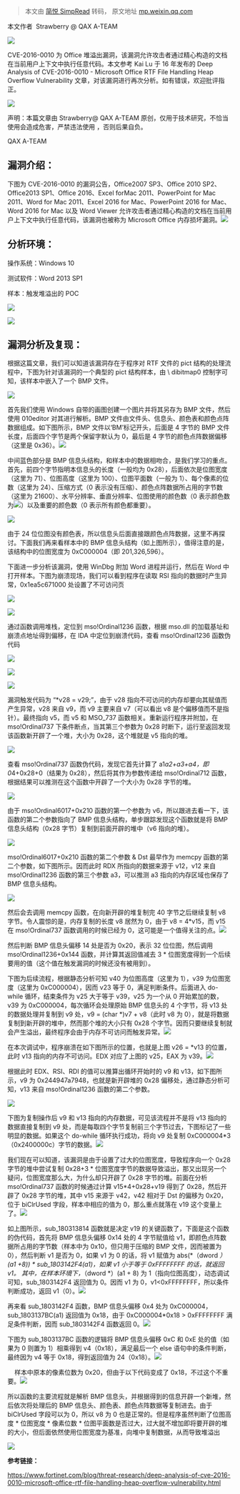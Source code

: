 > 本文由 [简悦 SimpRead](http://ksria.com/simpread/) 转码， 原文地址 [mp.weixin.qq.com](https://mp.weixin.qq.com/s/Wg7G0vZXlx16ntoL84q65w)

本文作者  Strawberry @ QAX A-TEAM

![](https://mmbiz.qpic.cn/mmbiz_gif/EkibxOB3fs4icwQQAZE6MBepadE7zAutkviaEmicgZWqGCPAvRDxD3EhVvrLJQckeqTGqC7Hmc08MTUxXeaMq5pVXw/640?wx_fmt=gif)

CVE-2016-0010 为 Office 堆溢出漏洞，该漏洞允许攻击者通过精心构造的文档在当前用户上下文中执行任意代码。本文参考 Kai Lu 于 16 年发布的 Deep Analysis of CVE-2016-0010 - Microsoft Office RTF File Handling Heap Overflow Vulnerability 文章，对该漏洞进行再次分析。如有错误，欢迎批评指正。

![](https://mmbiz.qpic.cn/mmbiz_gif/EkibxOB3fs4icwQQAZE6MBepadE7zAutkviaEmicgZWqGCPAvRDxD3EhVvrLJQckeqTGqC7Hmc08MTUxXeaMq5pVXw/640?wx_fmt=gif)

声明：本篇文章由 Strawberry@ QAX A-TEAM 原创，仅用于技术研究，不恰当使用会造成危害，严禁违法使用 ，否则后果自负。

QAX A-TEAM

**漏洞介绍：**
---------

下图为 CVE-2016-0010 的漏洞公告，Office2007 SP3、Office 2010 SP2、Office2013 SP1、Office 2016、Excel forMac 2011、PowerPoint for Mac 2011、Word for Mac 2011、Excel 2016 for Mac、PowerPoint 2016 for Mac、Word 2016 for Mac 以及 Word Viewer 允许攻击者通过精心构造的文档在当前用户上下文中执行任意代码，该漏洞也被称为 Microsoft Office 内存损坏漏洞。![](https://mmbiz.qpic.cn/mmbiz_png/EkibxOB3fs4icQruEt2fjdB9tV4KMBGrlyOYAPuR3iaa9DjL5wgOMvMSRHSsFxXict0ibKoPia8nicNpvee2TmfGyArMQ/640?wx_fmt=png)

**分析环境：**
---------

操作系统：Windows 10

测试软件：Word 2013 SP1

样本：触发堆溢出的 POC

![](https://mmbiz.qpic.cn/mmbiz_png/EkibxOB3fs4icQruEt2fjdB9tV4KMBGrlywib25CHQo1wNUyLUx1Hmyhh0gy35nMzB1UjScOVFjrSmeXvfWkOcibhg/640?wx_fmt=png)

![](https://mmbiz.qpic.cn/mmbiz_png/EkibxOB3fs4icQruEt2fjdB9tV4KMBGrlyjAiaibvm7mOcB1oV6s9Z1GrZUbyRg2UXmhbbrfUvrzFmaF59iaAKJKW6w/640?wx_fmt=png)

**漏洞分析及复现：**
------------

根据这篇文章，我们可以知道该漏洞存在于程序对 RTF 文件的 pict 结构的处理流程中，下图为针对该漏洞的一个典型的 pict 结构样本，由 \ dibitmap0 控制字可知，该样本中嵌入了一个 BMP 文件。

![](https://mmbiz.qpic.cn/mmbiz_png/EkibxOB3fs4icQruEt2fjdB9tV4KMBGrlyrK4OgD5icL8mbibcPweAsBcvLeSphgj9Yrd0nao1uRjBFeA5FribmG5pg/640?wx_fmt=png)

首先我们使用 Windows 自带的画图创建一个图片并将其另存为 BMP 文件，然后使用 010editor 对其进行解析。BMP 文件由文件头、信息头、颜色表和颜色点阵数据组成。如下图所示，BMP 文件以‘BM’标记开头，后面是 4 字节的 BMP 文件长度，后面四个字节是两个保留字默认为 0，最后是 4 字节的颜色点阵数据偏移（这里是 0x36）。![](https://mmbiz.qpic.cn/mmbiz_png/EkibxOB3fs4icQruEt2fjdB9tV4KMBGrlyMWnty61S90Lu72TPWnylHAY6pavzfaJvUQnpEeGCuTt9yV5ZaPEprA/640?wx_fmt=png)

中间蓝色部分是 BMP 信息头结构，和样本中的数据相吻合，是我们学习的重点。首先，前四个字节指明本信息头的长度（一般均为 0x28），后面依次是位图宽度（这里为 71）、位图高度（这里为 100）、位图平面数（一般为 1）、每个像素的位数（这里为 24）、压缩方式（0 表示没有压缩）、颜色点阵数据所占用的字节数（这里为 21600）、水平分辨率、垂直分辨率、位图使用的颜色数（0 表示颜色数为![](https://mmbiz.qpic.cn/mmbiz_png/EkibxOB3fs4icQruEt2fjdB9tV4KMBGrlysRwFHFmH0kqMTxGxUft7dWImycRicM9cLyV439KtY3UEhypAhqGwnicg/640?wx_fmt=png)）以及重要的颜色数（0 表示所有颜色都重要）。

![](https://mmbiz.qpic.cn/mmbiz_png/EkibxOB3fs4icQruEt2fjdB9tV4KMBGrlyCS299YoxP10DcEPzlicGQfHkkXp13ph8lcmNO5MDIz9gvxrib1N1b9gg/640?wx_fmt=png)

由于 24 位位图没有颜色表，所以信息头后面直接跟颜色点阵数据，这里不再探讨。下面我们再来看样本中的 BMP 信息头结构（如上图所示），值得注意的是，该结构中的位图宽度为 0xC000004（即 201,326,596）。

下面进一步分析该漏洞，使用 WinDbg 附加 Word 进程并运行，然后在 Word 中打开样本。下图为崩溃现场，我们可以看到程序在读取 RSI 指向的数据时产生异常，0x1ea5c671000 处设置了不可访问页

![](https://mmbiz.qpic.cn/mmbiz_png/EkibxOB3fs4icQruEt2fjdB9tV4KMBGrlytOTQvwvwVfLUfRibxku5qFrlw9owsiaDtCciaAdVJ43tWWl0rjeXIRoaQ/640?wx_fmt=png)

![](https://mmbiz.qpic.cn/mmbiz_png/EkibxOB3fs4icQruEt2fjdB9tV4KMBGrlyX3uSczN5u0Y6T8b8N1J8oOxqr3Tm8QKUPCFIkBJy8gnibQbWbMycZhQ/640?wx_fmt=png)

通过函数调用堆栈，定位到 mso!Ordinal1236 函数，根据 mso.dll 的加载基址和崩溃点地址得到偏移，在 IDA 中定位到崩溃代码，查看 mso!Ordinal1236 函数伪代码

![](https://mmbiz.qpic.cn/mmbiz_png/EkibxOB3fs4icQruEt2fjdB9tV4KMBGrlyMiaawUKWazoE1fbqpib3ZTmGyVP7fPUOz18tzLpMekSVZ9M9ia0KyiaKqw/640?wx_fmt=png)

![](https://mmbiz.qpic.cn/mmbiz_png/EkibxOB3fs4icQruEt2fjdB9tV4KMBGrlyGQ9XetibaG5RmbqH3BWhAmoku10vqOajCvCyZlgxOHxEicYj39xfdxHA/640?wx_fmt=png)

![](https://mmbiz.qpic.cn/mmbiz_png/EkibxOB3fs4icQruEt2fjdB9tV4KMBGrly0AD3nia5ORzv51ibad8tA58h6rTSa58FDfPkNe5geuKwQdeCibr6PgoMg/640?wx_fmt=png)

漏洞触发代码为 “*v28 = v29;”，由于 v28 指向不可访问的内存却要向其赋值而产生异常，v28 来自 v9，而 v9 主要来自 v7（可以看出 v8 是个偏移值而不是指针）。最终指向 v5，而 v5 和 MSO_737 函数相关。重新运行程序并附加，在 mso!Ordinal737 下条件断点，当其第三个参数为 0x28 时断下，运行至返回发现该函数新开辟了一个堆，大小为 0x28，这个堆就是 v5 指向的堆。

![](https://mmbiz.qpic.cn/mmbiz_png/EkibxOB3fs4icQruEt2fjdB9tV4KMBGrlyezSEuWc3KRzfiafH6YltlCYSLslSfxerP4hLzYCppibU2PJh1YP523jw/640?wx_fmt=png)

查看 mso!Ordinal737 函数伪代码，发现它首先计算了 a1*a2+a3+a4，即 0*4+0x28+0（结果为 0x28），然后将其作为参数传递给 mso!Ordinal712 函数，根据结果可以推测在这个函数中开辟了一个大小为 0x28 字节的堆。

![](https://mmbiz.qpic.cn/mmbiz_png/EkibxOB3fs4icQruEt2fjdB9tV4KMBGrlycKvDfNIicia3WeTN31bygpicKo1AAG87KJsxFU31DaosSmSLOkS791ufA/640?wx_fmt=png)

由于 mso!Ordinal6017+0x210 函数的第一个参数为 v6，所以跟进去看一下，该函数的第二个参数指向了 BMP 信息头结构，单步跟踪发现这个函数就是将 BMP 信息头结构（0x28 字节）复制到前面开辟的堆中（v6 指向的堆）。

![](https://mmbiz.qpic.cn/mmbiz_png/EkibxOB3fs4icQruEt2fjdB9tV4KMBGrlyCSlpgy5IrQNlVnvWFiaEB3LkjAqZ9KQ3RN1GfkRkmtUiahufdrHOPviaQ/640?wx_fmt=png)  

mso!Ordinal6017+0x210 函数的第二个参数 & Dst 最早作为 memcpy 函数的第二个参数，如下图所示。因而此时 RDX 所指向的数据来源于 v12，v12 来自 mso!Ordinal1236 函数的第三个参数 a3，可以推测 a3 指向的内存区域也保存了 BMP 信息头结构。

![](https://mmbiz.qpic.cn/mmbiz_png/EkibxOB3fs4icQruEt2fjdB9tV4KMBGrlyWShQK5CJeiaQYvSSic6BAaJfSy9oXgYeNEq4Z9QhI5OWmgykicwDjYd6w/640?wx_fmt=png)

然后会去调用 memcpy 函数，在向新开辟的堆复制完 40 字节之后继续复制 v8 字节。令人震惊的是，内存复制的长度 v8 居然为 0，由于 v8 = 4*v15，而 v15 在 mso!Ordinal737 函数调用的时候已经为 0，这可能是一个值得关注的点。![](https://mmbiz.qpic.cn/mmbiz_png/EkibxOB3fs4icQruEt2fjdB9tV4KMBGrlyTu4Tq7NysUBaH0lSy3ZGpgbweuINCc5X5gelwtljeoNia8ib0SXvqRibw/640?wx_fmt=png)

然后判断 BMP 信息头偏移 14 处是否为 0x20，表示 32 位位图，然后调用 mso!Ordinal1236+0x144 函数，并计算其返回值减去 3 * 位图宽度得到一个后续要用的值（这个值在触发漏洞的时候还没有被用到）。  

下图为后续流程，根据静态分析可知 v40 为位图高度（这里为 1），v39 为位图宽度（这里为 0xC000004），因而 v23 等于 0，满足判断条件。后面进入 do-while 循环，结束条件为 v25 大于等于 v39，v25 为一个从 0 开始累加的数，v39 为 0xC000004，每次循环会处理原始 BMP 信息头的 4 个字节，将 v13 处的数据处理并复制到 v9 处，v9 = (char *)v7 + v8（此时 v8 为 0），就是将数据复制到新开辟的堆中，然而那个堆的大小只有 0x28 个字节。因而只要继续复制就会产生溢出，最终程序会由于内存不可访问而触发异常。![](https://mmbiz.qpic.cn/mmbiz_png/EkibxOB3fs4icQruEt2fjdB9tV4KMBGrlyZVebMupia5PNibZWt1DvdzmepxaChKOicGLFt1OZTcfrEibaxarCiaqykZA/640?wx_fmt=png)

在本次调试中，程序崩溃在如下图所示的位置，也就是上图 v26 = *v13 的位置，此时 v13 指向的内存不可访问。EDX 对应了上图的 v25，EAX 为 v39。![](https://mmbiz.qpic.cn/mmbiz_png/EkibxOB3fs4icQruEt2fjdB9tV4KMBGrlyRBicqvwvTjLDnh0N4XJYZfz7hPoS9FyibuGeI3wmCicNVH3XuwcRyhuWw/640?wx_fmt=png)

根据此时 EDX、RSI、RDI 的值可以推算出循环开始时的 v9 和 v13，如下图所示，v9 为 0x244947a7948，也就是新开辟堆的 0x28 偏移处，通过静态分析可知，v13 来自 mso!Ordinal1236 函数的第二个参数。

![](https://mmbiz.qpic.cn/mmbiz_png/EkibxOB3fs4icQruEt2fjdB9tV4KMBGrly37l6OvH0AyVKXPcWm3naeqmtZCsicbWbWGp3MsWofesKgqAVenr0TTw/640?wx_fmt=png)

下图为复制操作后 v9 和 v13 指向的内存数据，可见该流程并不是将 v13 指向的数据直接复制到 v9 处，而是每取四个字节复制前三个字节过去，下图标记了一些明显的数据。如果这个 do-while 循环执行成功，将向 v9 处复制 0xC000004*3（0x2400000c）字节的数据。![](https://mmbiz.qpic.cn/mmbiz_png/EkibxOB3fs4icQruEt2fjdB9tV4KMBGrlyv9ic9TeMVVyeaXiclWvuKjMibqCTSZ5M6kZ2LEOJ9qqhd9XLIClTZJlicg/640?wx_fmt=png)

我们现在可以知道，该漏洞是由于设置了过大的位图宽度，导致程序向一个 0x28 字节的堆中尝试复制 0x28+3 * 位图宽度字节的数据导致溢出，那又出现另一个疑问，位图宽度那么大，为什么却只开辟了 0x28 字节的堆。前面在分析 mso!Ordinal737 函数的时候通过计算 v15*4+0x28+v19 得到了 0x28，然后开辟了 0x28 字节的堆，其中 v15 来源于 v42，v42 相对于 Dst 的偏移为 0x20，位于 biClrUsed 字段，样本中相应的值为 0，那么重点就落在 v19 这个变量上了。![](https://mmbiz.qpic.cn/mmbiz_png/EkibxOB3fs4icQruEt2fjdB9tV4KMBGrlyW2VibOFcDlZH04yLeiaNlzEKS87nAoBxGgWwUqW55TmzQicfmcoLS5Zicg/640?wx_fmt=png)

如上图所示，sub_180313814 函数就是决定 v19 的关键函数了，下面是这个函数的伪代码，首先将 BMP 信息头偏移 0x14 处的 4 字节赋值给 v1，即颜色点阵数据所占用的字节数（样本中为 0x10，但只用于压缩的 BMP 文件，因而被置为 0），然后判断 v1 是否为 0，如果 v1 为 0 的话，将 v1 赋值为 abs(*（dword *）(a1 +8)) * sub_1803142F4(a1)，如果 v1 小于等于 0xFFFFFFFF 的话，就返回 v1。 其中，在样本环境下，*（dword *）(a1 + 8) 为 1（指向位图高度），动态调试可知，sub_1803142F4 返回值为 0。因而 v1 为 0，v1<0xFFFFFFFF，所以条件判断成功，返回 v1（0）。![](https://mmbiz.qpic.cn/mmbiz_png/EkibxOB3fs4icQruEt2fjdB9tV4KMBGrly9VzLa36VsmOrydkIlIcGhaGeePZPAvRKmYIgLbLjrCJoticlWTv0x6g/640?wx_fmt=png)

再来看 sub_1803142F4 函数，BMP 信息头偏移 0x4 处为 0xC000004，sub_1803137BC(a1) 返回值为 0x18，由于 0xC000004*0x18 > 0xFFFFFFFF 满足条件判断，因而 sub_1803142F4 函数返回 0。![](https://mmbiz.qpic.cn/mmbiz_png/EkibxOB3fs4icQruEt2fjdB9tV4KMBGrlyu3WibKsvBextic6vAjL11NwIExccSrj3aZjakHG70yb8Hf3TD6FFM0Eg/640?wx_fmt=png)

下图为 sub_1803137BC 函数的逻辑将 BMP 信息头偏移 0xC 和 0xE 处的值（如果为 0 则置为 1）相乘得到 v4（0x18），满足最后一个 else 语句中的条件判断，最终因为 v4 等于 0x18，得到返回值为 24（0x18）。![](https://mmbiz.qpic.cn/mmbiz_png/EkibxOB3fs4icQruEt2fjdB9tV4KMBGrlyTZ6fKWPHX2JcjBrbT2Ag6NCeLEpXvxW74oV3lS7AUibWgAeeRE6m5zA/640?wx_fmt=png)

    样本中原本的像素位数为 0x20，但由于以下代码变成了 0x18，不过这个不重要。![](https://mmbiz.qpic.cn/mmbiz_png/EkibxOB3fs4icQruEt2fjdB9tV4KMBGrlymQUeY41BAXnibt2dDrRZZF1lhfeMmgjUoibxLdCyRkE0oX1LibWLaI8sQ/640?wx_fmt=png)

所以函数的主要流程就是解析 BMP 信息头，并根据得到的信息开辟一个新堆，然后依次将处理后的 BMP 信息头、颜色表、颜色点阵数据等复制进去。由于 biClrUsed 字段可以为 0，所以 v8 为 0 也是正常的。但是程序虽然判断了位图高度 * 位图宽度 * 像素位数 * 位图平面数是否过大，过大就不增加即将要开辟的堆的大小，但后面依然使用位图宽度为基准，向堆中复制数据，从而导致堆溢出

![](https://mmbiz.qpic.cn/mmbiz_png/EkibxOB3fs4icQruEt2fjdB9tV4KMBGrlyQpxxjicdsRkyeT3qIY0gfDMuwDhBSJc8ln9wbZRicfOQWyI0KFicuWOoQ/640?wx_fmt=png)

**参考链接：**

https://www.fortinet.com/blog/threat-research/deep-analysis-of-cve-2016-0010-microsoft-office-rtf-file-handling-heap-overflow-vulnerability.html
